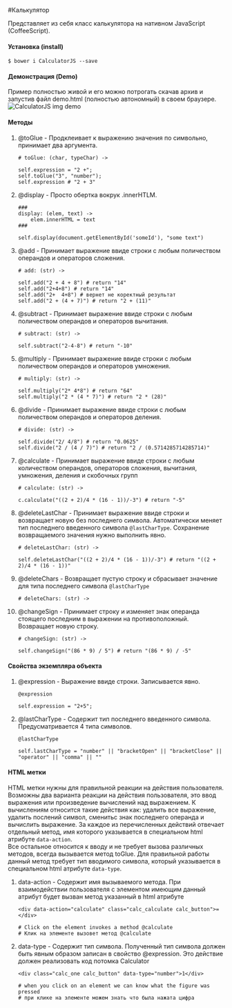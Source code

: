 #Калькулятор

Представляет из себя класс калькулятора на нативном JavaScript (CoffeeScript).</br>

#### Установка (install)
``` $ bower i CalculatorJS --save ```

#### Демонстрация (Demo)
Пример полностью живой и его можно потрогать скачав архив и запустив файл demo.html (полностью автономный) в своем браузере. </br> 
![CalculatorJS img demo](http://2.bp.blogspot.com/-qhaAz7gBBi8/VqPV6xjAogI/AAAAAAAAAZI/aboZ4acCLR4/s1600/calc.jpg "demo")

#### Методы
1. @toGlue - Продклеивает к выражению значения по символьно, принимает два аргумента.</br>
	```
	# toGlue: (char, typeChar) ->
	
	self.expression = "2 +";
	self.toGlue("3", "number");
	self.expression # "2 + 3"
	```
	
2. @display - Просто обертка вокрук .innerHTLM.</br>
	```
	###
	display: (elem, text) ->
        elem.innerHTML = text
	###
	
	self.display(document.getElementById('someId'), "some text")
	
	```
3. @add - Принимает выражение ввиде строки с любым поличеством операндов и операторов сложения.</br>
	```
	# add: (str) ->
	
	self.add("2 + 4 + 8") # return "14"
	self.add("2+4+8") # return "14"
	self.add("2+  4+8") # вернет не коректный результат
	self.add("2 + (4 + 7)") # return "2 + (11)"
	```
	
4. @subtract - Принимает выражение ввиде строки с любым поличеством операндов и операторов вычитания.
	```
	# subtract: (str) ->
	
	self.subtract("2-4-8") # return "-10"
	```
	
5. @multiply - Принимает выражение ввиде строки с любым поличеством операндов и операторов умножения.</br>
	```
	# multiply: (str) ->
	
	self.multiply("2* 4*8") # return "64"
	self.multiply("2 * (4 * 7)") # return "2 * (28)"
	```
	
6. @divide - Принимает выражение ввиде строки с любым поличеством операндов и операторов деления.</br>
	```
	# divide: (str) ->
	
	self.divide("2/ 4/8") # return "0.0625"
	self.divide("2 / (4 / 7)") # return "2 / (0.5714285714285714)"
	```
	
7. @calculate - Принимает выражение ввиде строки с любым количеством операндов, операторов сложения, вычитания, умножения, деления и скобочных групп</br>
	```
	# calculate: (str) ->
	
	c.calculate("((2 + 2)/4 * (16 - 1))/-3") # return "-5"
	```
	
8. @deleteLastChar - Принимает выражение ввиде строки и возвращает новую без последнего символа. 
Автоматически меняет тип последнего введенного символа `@lastCharType`. Сохранение возвращаемого значения нужно выполнить явно.</br>
	```
	# deleteLastChar: (str) ->
	
	self.deleteLastChar("((2 + 2)/4 * (16 - 1))/-3") # return "((2 + 2)/4 * (16 - 1))"
	```
	
9. @deleteChars - Возвращает пустую строку и сбрасывает значение для типа последнего символа `@lastCharType`</br>
	```
	# deleteChars: (str) ->
	```
	
10. @changeSign - Принимает строку и изменяет знак операнда стоящего последним в выражении на противоположный. Возвращает новую строку.</br>
	```
	# changeSign: (str) ->
	
	self.changeSign("(86 * 9) / 5") # return "(86 * 9) / -5"
	```
	

#### Свойства экземпляра объекта
1. @expression - Выражение ввиде строки. Записывается явно.</br>
	``` 
	@expression 
	
	self.expression = "2+5";
	```
	
2. @lastCharType - Содержит тип последнего введенного символа. Предусматривается 4 типа символов.</br>
	``` 
	@lastCharType
	
	self.lastCharType = "number" || "bracketOpen" || "bracketClose" || "operator" || "comma" || ""
	```


	
#### HTML метки
HTML метки нужны для правильной реакции на действия пользователя. Возможны два варианта реакции на действия пользователя, это ввод выражения или произведение
вычислений над выражением. К вычислениям относится такие действия как: удалить все выражение, удалить послений символ, сменитьс знак последнего операнда
и вычислить выражение. За каждое из перечисленных действий отвечает отдельный метод, имя которого указывается в специальном html атрибуте `data-action`.
</br>
Все остальное относится к вводу и не требует вызова различных методов, всегда вызывается метод toGlue. Для правильной работы данный метод требует тип
вводимого символа, который указывается в специальном html атрибуте `data-type`.

1. data-action - Содержит имя вызываемого метода. При взаимодействии пользователя с элементом имеющим данный атрибут будет вызван метод указанный
в html атрибуте</br>
	``` 
	<div data-action="calculate" class="calc_calculate calc_button">=</div>
	
	# Click on the element invokes a method @calculate
	# Клик на элементе вызовет метод @calculate
	```
	
2. data-type - Содержит тип символа. Полученный тип символа должен быть явным образом записан в свойство @expression. Это действие должен реализовать 
код потомка Calculator</br>
	```
	<div class="calc_one calc_button" data-type="number">1</div>
	
	# when you click on an element we can know what the figure was pressed
	# при клике на элементе можем знать что была нажата цифра
	```
